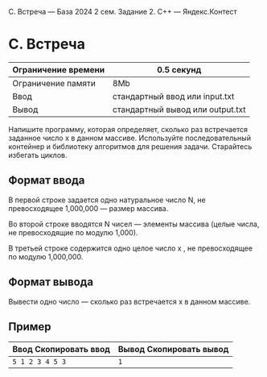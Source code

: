  C. Встреча — База 2024 2 сем. Задание 2\. C\+\+ — Яндекс.Контест



C. Встреча
==========




| Ограничение времени | 0\.5 секунд |
| --- | --- |
| Ограничение памяти | 8Mb |
| Ввод | стандартный ввод или input.txt |
| Вывод | стандартный вывод или output.txt |





Напишите программу, которая определяет, сколько раз встречается заданное число x в данном массиве. Используйте последовательный контейнер и библиотеку алгоритмов для решения задачи. Старайтесь избегать
 циклов.
 


Формат ввода
------------



В первой строке задается одно натуральное число N, не превосходящее 1,000,000 — размер массива.
 

Во второй строке вводятся N чисел — элементы массива (целые числа, не превосходящие по модулю 1,000\).
 


В третьей строке содержится одно целое число x , не превосходящее по модулю 1,000,000\.
 



Формат вывода
-------------



Вывести одно число — сколько раз встречается x в данном массиве.
 


Пример
------




| Ввод Скопировать ввод | Вывод Скопировать вывод |
| --- | --- |
| ``` 5 1 2 3 4 5 3  ``` | ``` 1  ``` |


